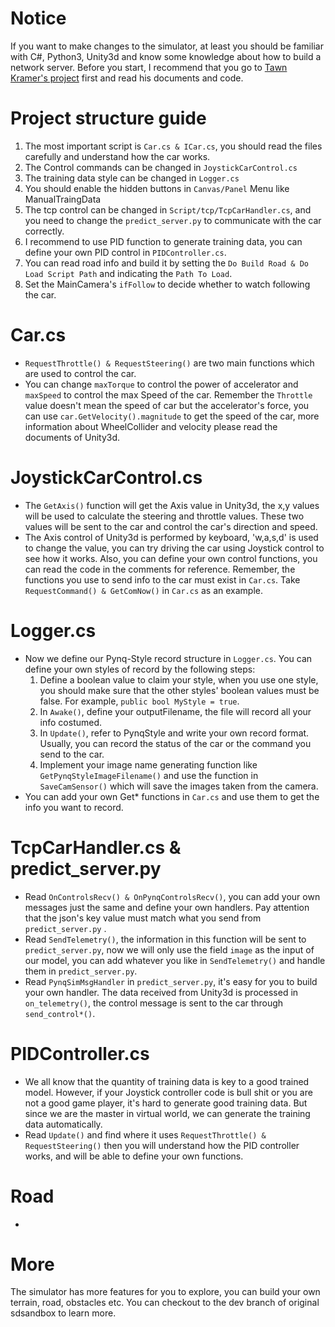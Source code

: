 <!--
 * @Author: Sauron Wu
 * @GitHub: wutianze
 * @Email: 1369130123qq@gmail.com
 * @Date: 2019-10-16 10:23:58
 * @LastEditors  : Sauron Wu
 * @LastEditTime : 2020-01-09 17:58:27
 * @Description: 
 -->
# Notice
If you want to make changes to the simulator, at least you should be familiar with C#, Python3, Unity3d and know some knowledge about how to build a network server. Before you start, I recommend that you go to [Tawn Kramer's project](https://github.com/tawnkramer/sdsandbox) first and read his documents and code.

# Project structure guide 
1. The most important script is `Car.cs & ICar.cs`, you should read the files carefully and understand how the car works.
2. The Control commands can be changed in `JoystickCarControl.cs`
3. The training data style can be changed in `Logger.cs`
4. You should enable the hidden buttons in `Canvas/Panel` Menu like ManualTraingData
5. The tcp control can be changed in `Script/tcp/TcpCarHandler.cs`, and you need to change the `predict_server.py` to communicate with the car correctly.
6. I recommend to use PID function to generate training data, you can define your own PID control in `PIDController.cs`.
7. You can read road info and build it by setting the `Do Build Road & Do Load Script Path` and indicating the `Path To Load`.
8. Set the MainCamera's `ifFollow` to decide whether to watch following the car. 

# Car.cs
- `RequestThrottle() & RequestSteering()` are two main functions which are used to control the car.
- You can change `maxTorque` to control the power of accelerator and `maxSpeed` to control the max Speed of the car. Remember the `Throttle` value doesn't mean the speed of car but the accelerator's force, you can use `car.GetVelocity().magnitude` to get the speed of the car, more information about WheelCollider and velocity please read the documents of Unity3d.

# JoystickCarControl.cs
- The `GetAxis()` function will get the Axis value in Unity3d, the x,y values will be used to calculate the steering and throttle values. These two values will be sent to the car and control the car's direction and speed.
- The Axis control of Unity3d is performed by keyboard, 'w,a,s,d' is used to change the value, you can try driving the car using Joystick control to see how it works. Also, you can define your own control functions, you can read the code in the comments for reference. Remember, the functions you use to send info to the car must exist in `Car.cs`. Take `RequestCommand() & GetComNow()` in `Car.cs` as an example.
 
# Logger.cs
- Now we define our Pynq-Style record structure in `Logger.cs`. You can define your own styles of record by the following steps:
    1. Define a boolean value to claim your style, when you use one style, you should make sure that the other styles' boolean values must be false. For example, `public bool MyStyle = true`.
    2. In `Awake()`, define your outputFilename, the file will record all your info costumed.
    3. In `Update()`, refer to PynqStyle and write your own record format. Usually, you can record the status of the car or the command you send to the car.
    4. Implement your image name generating function like `GetPynqStyleImageFilename()` and use the function in `SaveCamSensor()` which will save the images taken from the camera.
- You can add your own Get* functions in `Car.cs` and use them to get the info you want to record.

# TcpCarHandler.cs & predict_server.py
- Read `OnControlsRecv() & OnPynqControlsRecv()`, you can add your own messages just the same and define your own handlers. Pay attention that the json's key value must match what you send from `predict_server.py` .
- Read `SendTelemetry()`, the information in this function will be sent to `predict_server.py`, now we will only use the field `image` as the input of our model, you can add whatever you like in `SendTelemetry()` and handle them in `predict_server.py`.
- Read `PynqSimMsgHandler` in `predict_server.py`, it's easy for you to build your own handler. The data received from Unity3d is processed in `on_telemetry()`, the control message is sent to the car through `send_control*()`.

# PIDController.cs
- We all know that the quantity of training data is key to a good trained model. However, if your Joystick controller code is bull shit or you are not a good game player, it's hard to generate good training data. But since we are the master in virtual world, we can generate the training data automatically.
- Read `Update()` and find where it uses `RequestThrottle() & RequestSteering()` then you will understand how the PID controller works, and will be able to define your own functions.

# Road
- 

# More
The simulator has more features for you to explore, you can build your own terrain, road, obstacles etc. You can checkout to the dev branch of original sdsandbox to learn more.